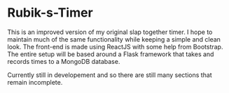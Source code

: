 # Rubik-s-Timer

This is an improved version of my original slap together timer. I hope to maintain much of the same functionality while keeping a simple and clean look. The front-end is made using ReactJS with some help from Bootstrap. The entire setup will be based around a Flask framework that takes and records times to a MongoDB database. 

Currently still in developement and so there are still many sections that remain incomplete.
